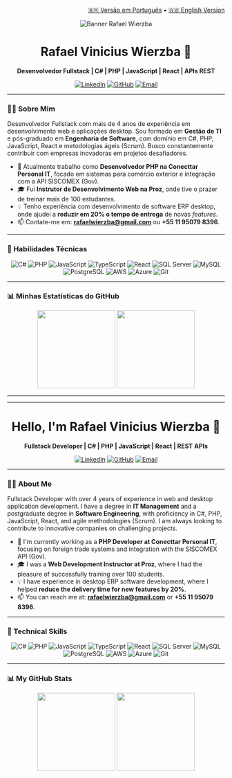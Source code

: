 <p align="right">
  <a href="#-versão-em-português">🇧🇷 Versão em Português</a> • <a href="#-english-version">🇬🇧 English Version</a>
</p>

<p align="center">
  <img src="https://media.licdn.com/dms/image/v2/D4D16AQE-abbrDKx0hw/profile-displaybackgroundimage-shrink_350_1400/profile-displaybackgroundimage-shrink_350_1400/0/1707653121418?e=1758153600&v=beta&t=Xub1nvfWVpsMZ4UQGdfCF3Ylvmo-8LO5ZE5szwvLQP4" alt="Banner Rafael Wierzba"/>
</p>

<div id="-versão-em-português">

<h1 align="center">Rafael Vinicius Wierzba 👋</h1>

<p align="center">
  <strong>Desenvolvedor Fullstack | C# | PHP | JavaScript | React | APIs REST</strong>
</p>

<p align="center">
  <a href="https://www.linkedin.com/in/SEU_LINKEDIN" target="_blank"><img src="https://img.shields.io/badge/LinkedIn-0077B5?style=for-the-badge&logo=linkedin&logoColor=white" alt="LinkedIn"></a>
  <a href="https://github.com/rvwierzba" target="_blank"><img src="https://img.shields.io/badge/GitHub-181717?style=for-the-badge&logo=github&logoColor=white" alt="GitHub"></a>
  <a href="mailto:rafaelwierzba@gmail.com"><img src="https://img.shields.io/badge/Gmail-D14836?style=for-the-badge&logo=gmail&logoColor=white" alt="Email"></a>
</p>

---

### 👨‍💻 Sobre Mim

Desenvolvedor Fullstack com mais de 4 anos de experiência em desenvolvimento web e aplicações desktop. Sou formado em **Gestão de TI** e pós-graduado em **Engenharia de Software**, com domínio em C#, PHP, JavaScript, React e metodologias ágeis (Scrum). Busco constantemente contribuir com empresas inovadoras em projetos desafiadores.

- 🔭 Atualmente trabalho como **Desenvolvedor PHP na Conecttar Personal IT**, focado em sistemas para comércio exterior e integração com a API SISCOMEX (Gov).
- 🎓 Fui **Instrutor de Desenvolvimento Web na Proz**, onde tive o prazer de treinar mais de 100 estudantes.
- 💡 Tenho experiência com desenvolvimento de software ERP desktop, onde ajudei a **reduzir em 20% o tempo de entrega** de novas *features*.
- 📫 Contate-me em: **rafaelwierzba@gmail.com** ou **+55 11 95079 8396**.

---

### 🚀 Habilidades Técnicas

<p align="center">
  <img src="https://img.shields.io/badge/C%23-239120?style=for-the-badge&logo=c-sharp&logoColor=white" alt="C#">
  <img src="https://img.shields.io/badge/PHP-777BB4?style=for-the-badge&logo=php&logoColor=white" alt="PHP">
  <img src="https://img.shields.io/badge/JavaScript-F7DF1E?style=for-the-badge&logo=javascript&logoColor=black" alt="JavaScript">
  <img src="https://img.shields.io/badge/TypeScript-007ACC?style=for-the-badge&logo=typescript&logoColor=white" alt="TypeScript">
  <img src="https://img.shields.io/badge/React-20232A?style=for-the-badge&logo=react&logoColor=61DAFB" alt="React">
  <img src="https://img.shields.io/badge/SQL_Server-CC2927?style=for-the-badge&logo=microsoft-sql-server&logoColor=white" alt="SQL Server">
  <img src="https://img.shields.io/badge/MySQL-4479A1?style=for-the-badge&logo=mysql&logoColor=white" alt="MySQL">
  <img src="https://img.shields.io/badge/PostgreSQL-316192?style=for-the-badge&logo=postgresql&logoColor=white" alt="PostgreSQL">
  <img src="https://img.shields.io/badge/Amazon_AWS-232F3E?style=for-the-badge&logo=amazon-aws&logoColor=white" alt="AWS">
  <img src="https://img.shields.io/badge/Microsoft_Azure-0089D6?style=for-the-badge&logo=microsoft-azure&logoColor=white" alt="Azure">
  <img src="https://img.shields.io/badge/Git-F05032?style=for-the-badge&logo=git&logoColor=white" alt="Git">
</p>

---

### 📊 Minhas Estatísticas do GitHub

<p align="center">
  <img height="180em" src="https://github-readme-stats.vercel.app/api?username=rvwierzba&show_icons=true&theme=dracula&include_all_commits=true&count_private=true"/>
  <img height="180em" src="https://github-readme-stats.vercel.app/api/top-langs/?username=rvwierzba&layout=compact&langs_count=7&theme=dracula"/>
</p>

</div>

---
---

<div id="-english-version">

<h1 align="center">Hello, I'm Rafael Vinicius Wierzba 👋</h1>

<p align="center">
  <strong>Fullstack Developer | C# | PHP | JavaScript | React | REST APIs</strong>
</p>

<p align="center">
  <a href="https://www.linkedin.com/in/SEU_LINKEDIN" target="_blank"><img src="https://img.shields.io/badge/LinkedIn-0077B5?style=for-the-badge&logo=linkedin&logoColor=white" alt="LinkedIn"></a>
  <a href="https://github.com/rvwierzba" target="_blank"><img src="https://img.shields.io/badge/GitHub-181717?style=for-the-badge&logo=github&logoColor=white" alt="GitHub"></a>
  <a href="mailto:rafaelwierzba@gmail.com"><img src="https://img.shields.io/badge/Gmail-D14836?style=for-the-badge&logo=gmail&logoColor=white" alt="Email"></a>
</p>

---

### 👨‍💻 About Me

Fullstack Developer with over 4 years of experience in web and desktop application development. I have a degree in **IT Management** and a postgraduate degree in **Software Engineering**, with proficiency in C#, PHP, JavaScript, React, and agile methodologies (Scrum). I am always looking to contribute to innovative companies on challenging projects.

- 🔭 I'm currently working as a **PHP Developer at Conecttar Personal IT**, focusing on foreign trade systems and integration with the SISCOMEX API (Gov).
- 🎓 I was a **Web Development Instructor at Proz**, where I had the pleasure of successfully training over 100 students.
- 💡 I have experience in desktop ERP software development, where I helped **reduce the delivery time for new features by 20%**.
- 📫 You can reach me at: **rafaelwierzba@gmail.com** or **+55 11 95079 8396**.

---

### 🚀 Technical Skills

<p align="center">
  <img src="https://img.shields.io/badge/C%23-239120?style=for-the-badge&logo=c-sharp&logoColor=white" alt="C#">
  <img src="https://img.shields.io/badge/PHP-777BB4?style=for-the-badge&logo=php&logoColor=white" alt="PHP">
  <img src="https://img.shields.io/badge/JavaScript-F7DF1E?style=for-the-badge&logo=javascript&logoColor=black" alt="JavaScript">
  <img src="https://img.shields.io/badge/TypeScript-007ACC?style=for-the-badge&logo=typescript&logoColor=white" alt="TypeScript">
  <img src="https://img.shields.io/badge/React-20232A?style=for-the-badge&logo=react&logoColor=61DAFB" alt="React">
  <img src="https://img.shields.io/badge/SQL_Server-CC2927?style=for-the-badge&logo=microsoft-sql-server&logoColor=white" alt="SQL Server">
  <img src="https://img.shields.io/badge/MySQL-4479A1?style=for-the-badge&logo=mysql&logoColor=white" alt="MySQL">
  <img src="https://img.shields.io/badge/PostgreSQL-316192?style=for-the-badge&logo=postgresql&logoColor=white" alt="PostgreSQL">
  <img src="https://img.shields.io/badge/Amazon_AWS-232F3E?style=for-the-badge&logo=amazon-aws&logoColor=white" alt="AWS">
  <img src="https://img.shields.io/badge/Microsoft_Azure-0089D6?style=for-the-badge&logo=microsoft-azure&logoColor=white" alt="Azure">
  <img src="https://img.shields.io/badge/Git-F05032?style=for-the-badge&logo=git&logoColor=white" alt="Git">
</p>

---

### 📊 My GitHub Stats

<p align="center">
  <img height="180em" src="https://github-readme-stats.vercel.app/api?username=rvwierzba&show_icons=true&theme=dracula&include_all_commits=true&count_private=true"/>
  <img height="180em" src="https://github-readme-stats.vercel.app/api/top-langs/?username=rvwierzba&layout=compact&langs_count=7&theme=dracula"/>
</p>

</div>
